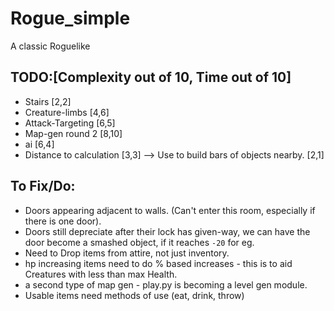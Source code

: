 # Rogue_simple
A classic Roguelike

## TODO:[Complexity out of 10, Time out of 10]
- Stairs [2,2]
- Creature-limbs [4,6]
- Attack-Targeting [6,5]
- Map-gen round 2 [8,10]
- ai [6,4]
- Distance to calculation [3,3]
    --> Use to build bars of objects nearby. [2,1]

## To Fix/Do:

 - Doors appearing adjacent to walls. (Can't enter this room, especially if there is one door).
 - Doors still depreciate after their lock has given-way, we can have the door become a smashed object, if it reaches `-20` for eg.
 - Need to Drop items from attire, not just inventory.
 - hp increasing items need to do % based increases - this is to aid Creatures with less than max Health.
 - a second type of map gen - play.py is becoming a level gen module.
 - Usable items need methods of use (eat, drink, throw)
